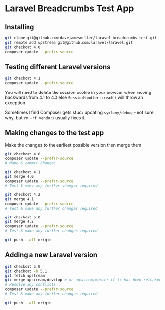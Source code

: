 # Laravel Breadcrumbs Test App

## Installing

```bash
git clone git@github.com:davejamesmiller/laravel-breadcrumbs-test.git
git remote add upstream git@github.com:laravel/laravel.git
git checkout 4.0
composer update --prefer-source
```

## Testing different Laravel versions

```bash
git checkout 4.1
composer update --prefer-source
```

You will need to delete the session cookie in your browser when moving backwards from 4.1 to 4.0 else `SessionHandler::read()` will throw an exception.

Sometimes I find Composer gets stuck updating `symfony/debug` - not sure why, but `rm -rf vendor/` usually fixes it.

## Making changes to the test app

Make the changes to the earliest possible version then merge them

```bash
git checkout 4.0
composer update --prefer-source
# Make & commit changes

git checkout 4.1
git merge 4.0
composer update --prefer-source
# Test & make any further changes required

git checkout 4.2
git merge 4.1
composer update --prefer-source
# Test & make any further changes required

git checkout 5.0
git merge 4.2
composer update --prefer-source
# Test & make any further changes required

git push --all origin
```

## Adding a new Laravel version

```bash
git checkout 5.0
git checkout -b 5.1
git fetch upstream
git merge upstream/develop # Or upstream/master if it has been released
# Resolve any conflicts
composer update --prefer-source
# Test & make any further changes required

git push --all origin
```
